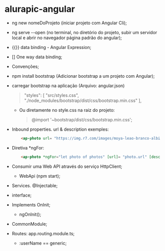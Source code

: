 # alurapic-angular

- ng new nomeDoProjeto (iniciar projeto com Angular Cli);
- ng serve --open (no terminal, no diretório do projeto, subir um servidor local e abrir no navegador página padrão do angular);
- {{}} data binding - Angular Expression;
- [] One way data binding;
- Convenções;
- npm install bootstrap (Adicionar bootstrap a um projeto com Angular);
- carregar bootstrap na aplicação (Arquivo: angular.json)
    > "styles": [
           "src/styles.css",
            "./node_modules/bootstrap/dist/css/bootstrap.min.css"
     ],
    - Ou diretamente no style.css na raiz do projeto:
        > @import '~bootstrap/dist/css/bootstrap.min.css';

- Inbound properties. url & description exemples:
    ~~~ html
        <ap-photo url= "https://img.r7.com/images/moya-leao-branco-albino-atracao-glen-garriff-conservation-lion-sanctuary-23032021161516582?dimensions=771x420&no_crop=true'" description="Leão"></ap-photo>

- Diretiva *ngFor:
    ~~~ html  
        <ap-photo *ngFor="let photo of photos" [url]= "photo.url" [description]="photo.description"></ap-photo>
- Consumir uma Web API através do serviço HttpClient;
    - WebApi (npm start);
- Services. @Injectable;
- interface;    
- Implements OnInit;
    - ngOnInit();
- CommonModule;
- Routes: app.routing.module.ts;
    - :userName == generic;
